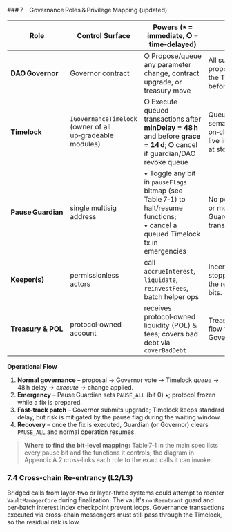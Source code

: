 \### 7 Governance Roles & Privilege Mapping (updated)

| Role               | Control Surface                                           | Powers (⭑ = immediate, ⭘ = time‑delayed)                                                                                       | Notes                                                                                                       |
| ------------------ | --------------------------------------------------------- | ------------------------------------------------------------------------------------------------------------------------------ | ----------------------------------------------------------------------------------------------------------- |
| **DAO Governor**   | Governor contract                                         | ⭘ Propose/queue any parameter change, contract upgrade, or treasury move                                                       | All successful proposals must enter the Timelock queue before execution.                                    |
| **Timelock**       | `IGovernanceTimelock` (owner of all up‑gradeable modules) | ⭘ Execute queued transactions after **minDelay = 48 h** and before **grace = 14 d**; ⭘ cancel if guardian/DAO revoke queue     | Queue/execute/cancel semantics enforced on‑chain . Parameters live in `TimelockConfig` at storage slot 23 . |
| **Pause Guardian** | single multisig address                                   | ⭑ Toggle any bit in `pauseFlags` bitmap (see Table 7‑1) to halt/resume functions; ⭑ cancel a queued Timelock tx in emergencies | No power to upgrade or move funds; Guardian actions are transparent events.                                 |
| **Keeper(s)**      | permissionless actors                                     | call `accrueInterest`, `liquidate`, `reinvestFees`, batch helper ops                                                           | Incentivised; can be stopped instantly via the relevant pause bits.                                         |
| **Treasury & POL** | protocol‑owned account                                    | receives protocol‑owned liquidity (POL) & fees; covers bad debt via `coverBadDebt`                                             | Treasury moves _must_ flow through Governor → Timelock.                                                     |

**Operational Flow**

1. **Normal governance** – proposal → Governor vote → Timelock *queue* → 48 h delay → _execute_ → change applied.
2. **Emergency** – Pause Guardian sets `PAUSE_ALL` (bit 0) ⭑; protocol frozen while a fix is prepared.
3. **Fast‑track patch** – Governor submits upgrade; Timelock keeps standard delay, but risk is mitigated by the pause flag during the waiting window.
4. **Recovery** – once the fix is executed, Guardian (or Governor) clears `PAUSE_ALL` and normal operation resumes.

> **Where to find the bit‑level mapping:** Table 7‑1 in the main spec lists every pause bit and the functions it controls; the diagram in Appendix A.2 cross‑links each role to the exact calls it can invoke.

### 7.4 Cross-chain Re-entrancy (L2/L3)

Bridged calls from layer-two or layer-three systems could attempt to
reenter `VaultManagerCore` during finalization. The vault's
`nonReentrant` guard and per-batch interest index checkpoint prevent
loops. Governance transactions executed via cross-chain messengers must
still pass through the Timelock, so the residual risk is low.
